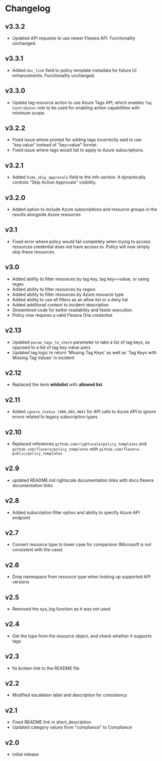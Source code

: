 # Changelog

## v3.3.2

- Updated API requests to use newer Flexera API. Functionality unchanged.

## v3.3.1

- Added `doc_link` field to policy template metadata for future UI enhancements. Functionality unchanged.

## v3.3.0

- Update tag resource action to use Azure Tags API, which enables `Tag Contributor` role to be used for enabling action capabilities with minimum scope.

## v3.2.2

- Fixed issue where prompt for adding tags incorrectly said to use "key:value" instead of "key=value" format.
- Fixed issue where tags would fail to apply to Azure subscriptions.

## v3.2.1

- Added `hide_skip_approvals` field to the info section. It dynamically controls "Skip Action Approvals" visibility.

## v3.2.0

- Added option to include Azure subscriptions and resource groups in the results alongside Azure resources

## v3.1

- Fixed error where policy would fail completely when trying to access resources credential does not have access to. Policy will now simply skip these resources.

## v3.0

- Added ability to filter resources by tag key, tag key==value, or using regex
- Added ability to filter resources by region
- Added ability to filter resources by Azure resource type
- Added ability to use all filters as an allow list or a deny list
- Added additional context to incident description
- Streamlined code for better readability and faster execution
- Policy now requires a valid Flexera One credential

## v2.13

- Updated `param_tags_to_check` parameter to take a list of tag keys, as opposed to a list of tag key-value pairs
- Updated tag logic to return 'Missing Tag Keys' as well as 'Tag Keys with Missing Tag Values' in incident

## v2.12

- Replaced the term **whitelist** with **allowed list**.

## v2.11

- Added `ignore_status [400,403,404]` for API calls to Azure API to ignore errors related to legacy subscription types

## v2.10

- Replaced references `github.com/rightscale/policy_templates` and `github.com/flexera/policy_templates` with `github.com/flexera-public/policy_templates`

## v2.9

- updated README.md rightscale documentation links with docs.flexera documentation links

## v2.8

- Added subscription filter option and ability to specify Azure API endpoint

## v2.7

- Convert resource type to lower case for comparison (Microsoft is not consistent with the case)

## v2.6

- Drop namespace from resource type when looking up supported API versions

## v2.5

- Removed the sys_log function as it was not used

## v2.4

- Get the type from the resource object, and check whether it supports tags

## v2.3

- fix broken link to the README file

## v2.2

- Modified escalation label and description for consistency

## v2.1

- Fixed README link in short_description
- Updated category values from "compliance" to Compliance

## v2.0

- initial release
